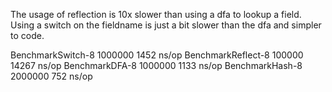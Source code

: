 
The usage of reflection is 10x slower than using a dfa to lookup a field.
Using a switch on the fieldname is just a bit slower than the dfa and simpler to code.

BenchmarkSwitch-8    	 1000000	      1452 ns/op
BenchmarkReflect-8   	  100000	     14267 ns/op
BenchmarkDFA-8       	 1000000	      1133 ns/op
BenchmarkHash-8      	 2000000	       752 ns/op

